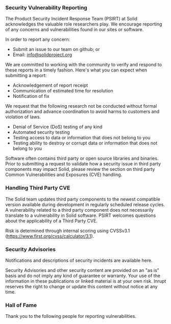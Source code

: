 ### Security Vulnerability Reporting 
The Product Security Incident Response Team (PSIRT) at Solid acknowledges the valuable role researchers play. We encourage reporting of any concerns and vulnerabilities found in our sites or software. 

In order to report any concern:
* Submit an issue to our team on github; or
* Email: info@solidproject.org

We are committed to working with the community to verify and respond to these reports in a timely fashion. Here's what you can expect when submitting a report:

* Acknowledgement of report receipt
* Communication of estimated time for resolution
* Notification of fix

We request that the following research not be conducted without formal authorization and advance coordination to avoid harms to customers and violation of laws. 

* Denial of Service (DoS) testing of any kind
* Automated security testing
* Testing access to data or information that does not belong to you
* Testing ability to destroy or corrupt data or information that does not belong to you

Software often contains third party or open source libraries and binaries. Prior to submitting a request to validate how a security issue in third party components may impact Solid, please review the section on third party Common Vulnerabilities and Exposures (CVE) handling.

### Handling Third Party CVE

The Solid team updates third party components to the newest compatible version available during development in regularly scheduled release cycles. A vulnerability related to a third party component does not necessarily translate to a vulnerability in Solid software. PSIRT welcomes questions about the applicability of a Third Party CVE.

Risk is determined through internal scoring using CVSSv3.1 (https://www.first.org/cvss/calculator/3.1). 

### Security Advisories 
Notifications and descriptions of security incidents are available here.

Security Advisories and other security content are provided on an "as is" basis and do not imply any kind of guarantee or warranty. Your use of the information in these publications or linked material is at your own risk. Inrupt reserves the right to change or update this content without notice at any time.

### Hall of Fame
Thank you to the following people for reporting vulnerabilities.
